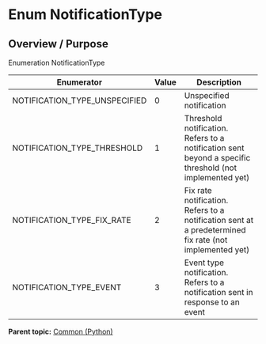 # Enum NotificationType

## Overview / Purpose

Enumeration NotificationType

|Enumerator|Value|Description|
|----------|-----|-----------|
|NOTIFICATION\_TYPE\_UNSPECIFIED|0|Unspecified notification|
|NOTIFICATION\_TYPE\_THRESHOLD|1|Threshold notification. Refers to a notification sent beyond a specific threshold \(not implemented yet\)|
|NOTIFICATION\_TYPE\_FIX\_RATE|2|Fix rate notification. Refers to a notification sent at a predetermined fix rate \(not implemented yet\)|
|NOTIFICATION\_TYPE\_EVENT|3|Event type notification. Refers to a notification sent in response to an event|

**Parent topic:** [Common \(Python\)](../../summary_pages/Common.md)

